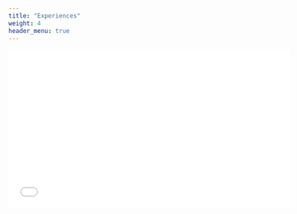 ```yaml
---
title: "Experiences"
weight: 4
header_menu: true
---
```




<iframe width="560" height="315" src="/static/images/httvideo.mp4" frameborder="0"  allowfullscreen></iframe>